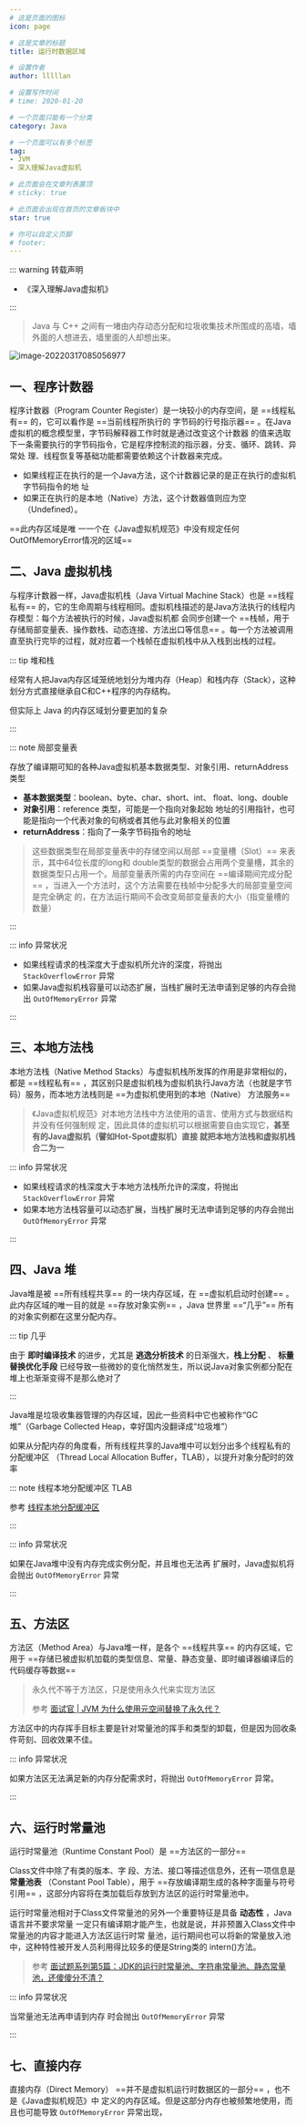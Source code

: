 ```yaml
---
# 这是页面的图标
icon: page

# 这是文章的标题
title: 运行时数据区域

# 设置作者
author: lllllan

# 设置写作时间
# time: 2020-01-20

# 一个页面只能有一个分类
category: Java

# 一个页面可以有多个标签
tag:
- JVM
- 深入理解Java虚拟机

# 此页面会在文章列表置顶
# sticky: true

# 此页面会出现在首页的文章板块中
star: true

# 你可以自定义页脚
# footer: 
---
```




::: warning 转载声明

- 《深入理解Java虚拟机》

:::



> Java 与 C++ 之间有一堵由内存动态分配和垃圾收集技术所围成的高墙，墙外面的人想进去，墙里面的人却想出来。

![image-20220317085056977](README.assets/image-20220317085056977.png)



## 一、程序计数器

程序计数器（Program Counter Register）是一块较小的内存空间，是 ==线程私有== 的，它可以看作是 ==当前线程所执行的 字节码的行号指示器== 。在Java虚拟机的概念模型里，字节码解释器工作时就是通过改变这个计数器 的值来选取下一条需要执行的字节码指令，它是程序控制流的指示器，分支、循环、跳转、异常处 理、线程恢复等基础功能都需要依赖这个计数器来完成。



- 如果线程正在执行的是一个Java方法，这个计数器记录的是正在执行的虚拟机字节码指令的地 址
- 如果正在执行的是本地（Native）方法，这个计数器值则应为空（Undefined）。



==此内存区域是唯 一一个在《Java虚拟机规范》中没有规定任何OutOfMemoryError情况的区域==



## 二、Java 虚拟机栈

与程序计数器一样，Java虚拟机栈（Java Virtual Machine Stack）也是 ==线程私有== 的，它的生命周期与线程相同。虚拟机栈描述的是Java方法执行的线程内存模型：每个方法被执行的时候，Java虚拟机都 会同步创建一个 ==栈帧，用于存储局部变量表、操作数栈、动态连接、方法出口等信息== 。每一个方法被调用直至执行完毕的过程，就对应着一个栈帧在虚拟机栈中从入栈到出栈的过程。



::: tip 堆和栈

经常有人把Java内存区域笼统地划分为堆内存（Heap）和栈内存（Stack），这种划分方式直接继承自C和C++程序的内存结构。

但实际上 Java 的内存区域划分要更加的复杂

:::



::: note 局部变量表

存放了编译期可知的各种Java虚拟机基本数据类型、对象引用、returnAddress 类型

- **基本数据类型**：boolean、byte、char、short、int、 float、long、double
- **对象引用**：reference 类型，可能是一个指向对象起始 地址的引用指针，也可能是指向一个代表对象的句柄或者其他与此对象相关的位置
- **returnAddress**：指向了一条字节码指令的地址

> 这些数据类型在局部变量表中的存储空间以局部 ==变量槽（Slot）== 来表示，其中64位长度的long和 double类型的数据会占用两个变量槽，其余的数据类型只占用一个。局部变量表所需的内存空间在 ==编译期间完成分配== ，当进入一个方法时，这个方法需要在栈帧中分配多大的局部变量空间是完全确定 的，在方法运行期间不会改变局部变量表的大小（指变量槽的数量）

:::



::: info 异常状况

- 如果线程请求的栈深度大于虚拟机所允许的深度，将抛出 `StackOverflowError` 异常
- 如果Java虚拟机栈容量可以动态扩展，当栈扩展时无法申请到足够的内存会抛出 `OutOfMemoryError` 异常

:::



## 三、本地方法栈

本地方法栈（Native Method Stacks）与虚拟机栈所发挥的作用是非常相似的，都是 ==线程私有== ，其区别只是虚拟机栈为虚拟机执行Java方法（也就是字节码）服务，而本地方法栈则是 ==为虚拟机使用到的本地（Native） 方法服务==

> 《Java虚拟机规范》对本地方法栈中方法使用的语言、使用方式与数据结构并没有任何强制规 定，因此具体的虚拟机可以根据需要自由实现它，**甚至有的Java虚拟机（譬如Hot-Spot虚拟机）直接 就把本地方法栈和虚拟机栈合二为一**



::: info 异常状况

- 如果线程请求的栈深度大于本地方法栈所允许的深度，将抛出 `StackOverflowError` 异常
- 如果本地方法栈容量可以动态扩展，当栈扩展时无法申请到足够的内存会抛出 `OutOfMemoryError` 异常

:::



## 四、Java 堆

Java堆是被 ==所有线程共享== 的一块内存区域，在 ==虚拟机启动时创建== 。此内存区域的唯一目的就是 ==存放对象实例== ，Java 世界里 ==“几乎”== 所有的对象实例都在这里分配内存。



::: tip 几乎

由于 **即时编译技术** 的进步，尤其是 **逃逸分析技术** 的日渐强大，**栈上分配** 、 **标量替换优化手段** 已经导致一些微妙的变化悄然发生，所以说Java对象实例都分配在堆上也渐渐变得不是那么绝对了

:::



Java堆是垃圾收集器管理的内存区域，因此一些资料中它也被称作“GC堆”（Garbage Collected Heap，幸好国内没翻译成“垃圾堆”）

如果从分配内存的角度看，所有线程共享的Java堆中可以划分出多个线程私有的分配缓冲区 （Thread Local Allocation Buffer，TLAB），以提升对象分配时的效率



::: note 线程本地分配缓冲区 TLAB

参考 [线程本地分配缓冲区](https://blog.csdn.net/dnc8371/article/details/106701220)

:::



::: info 异常状况

如果在Java堆中没有内存完成实例分配，并且堆也无法再 扩展时，Java虚拟机将会抛出 `OutOfMemoryError` 异常

:::



## 五、方法区

方法区（Method Area）与Java堆一样，是各个 ==线程共享== 的内存区域，它用于 ==存储已被虚拟机加载的类型信息、常量、静态变量、即时编译器编译后的代码缓存等数据== 

> 永久代不等于方法区，只是使用永久代来实现方法区
>
> 参考 [面试官 | JVM 为什么使用元空间替换了永久代？](https://zhuanlan.zhihu.com/p/111809384)

方法区中的内存挥手目标主要是针对常量池的挥手和类型的卸载，但是因为回收条件苛刻、回收效果不佳。



::: info 异常状况

如果方法区无法满足新的内存分配需求时，将抛出 `OutOfMemoryError` 异常。

:::



## 六、运行时常量池

运行时常量池（Runtime Constant Pool）是 ==方法区的一部分==

Class文件中除了有类的版本、字 段、方法、接口等描述信息外，还有一项信息是 **常量池表** （Constant Pool Table），用于 ==存放编译期生成的各种字面量与符号引用== ，这部分内容将在类加载后存放到方法区的运行时常量池中。

运行时常量池相对于Class文件常量池的另外一个重要特征是具备 **动态性** ，Java语言并不要求常量 一定只有编译期才能产生，也就是说，并非预置入Class文件中常量池的内容才能进入方法区运行时常 量池，运行期间也可以将新的常量放入池中，这种特性被开发人员利用得比较多的便是String类的 intern()方法。



> 参考 [面试题系列第5篇：JDK的运行时常量池、字符串常量池、静态常量池，还傻傻分不清？](https://cloud.tencent.com/developer/article/1690589)



::: info 异常状况

当常量池无法再申请到内存 时会抛出 `OutOfMemoryError` 异常

:::



## 七、直接内存

直接内存（Direct Memory） ==并不是虚拟机运行时数据区的一部分== ，也不是《Java虚拟机规范》中 定义的内存区域。但是这部分内存也被频繁地使用，而且也可能导致 `OutOfMemoryError` 异常出现，


